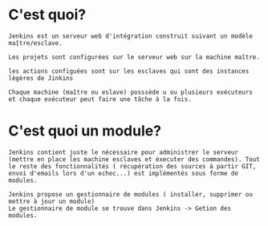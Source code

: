 # C'est quoi?
    Jenkins est un serveur web d'intégration construit suivant un modèle maître/esclave.
    
    Les projets sont configurées sur le serveur web sur la machine maître.
    
    les actions configuées sont sur les esclaves qui sont des instances lègères de Jinkins

    Chaque machine (maître ou eslave) posssède u ou plusieurs exécuteurs et chaque exécuteur peut faire une tâche à la fois.

# C'est quoi un module?
    Jenkins contient juste le nécessaire pour administrer le serveur (mettre en place les machine esclaves et éxecuter des commandes). Tout le reste des fonctionnalités ( récupération des sources à partir GIT, envoi d'emails lors d'un echec...) est implémentés sous forme de modules.

    Jenkins propose un gestionnaire de modules ( installer, supprimer ou mettre à jour un module)
    Le gestionnaire de module se trouve dans Jenkins -> Getion des modules.